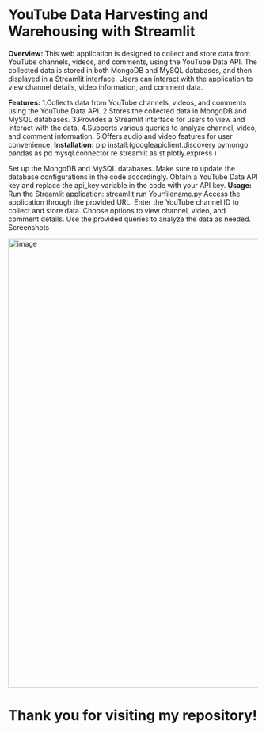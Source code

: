 # YouTube Data Harvesting and Warehousing with Streamlit
**Overview:**
This web application is designed to collect and store data from YouTube channels, videos, and comments, using the YouTube Data API. The collected data is stored in both MongoDB and MySQL databases, and then displayed in a Streamlit interface. Users can interact with the application to view channel details, video information, and comment data.

**Features:**
1.Collects data from YouTube channels, videos, and comments using the YouTube Data API.
2.Stores the collected data in MongoDB and MySQL databases.
3.Provides a Streamlit interface for users to view and interact with the data.
4.Supports various queries to analyze channel, video, and comment information.
5.Offers audio and video features for user convenience.
**Installation:**
pip install:(googleapiclient.discovery
pymongo
pandas as pd
mysql.connector
re
streamlit as st
plotly.express )

Set up the MongoDB and MySQL databases. Make sure to update the database configurations in the code accordingly.
Obtain a YouTube Data API key and replace the api_key variable in the code with your API key.
**Usage:**
Run the Streamlit application:
streamlit run Yourfilename.py
Access the application through the provided URL.
Enter the YouTube channel ID to collect and store data.
Choose options to view channel, video, and comment details.
Use the provided queries to analyze the data as needed.
Screenshots

<img width="906" alt="image" src="https://github.com/Krishnaganth22/Youtube_data_warehousing/assets/161042495/ea5289bf-c297-4e37-a11f-b8bf3dae8195">


# Thank you for visiting my repository!









